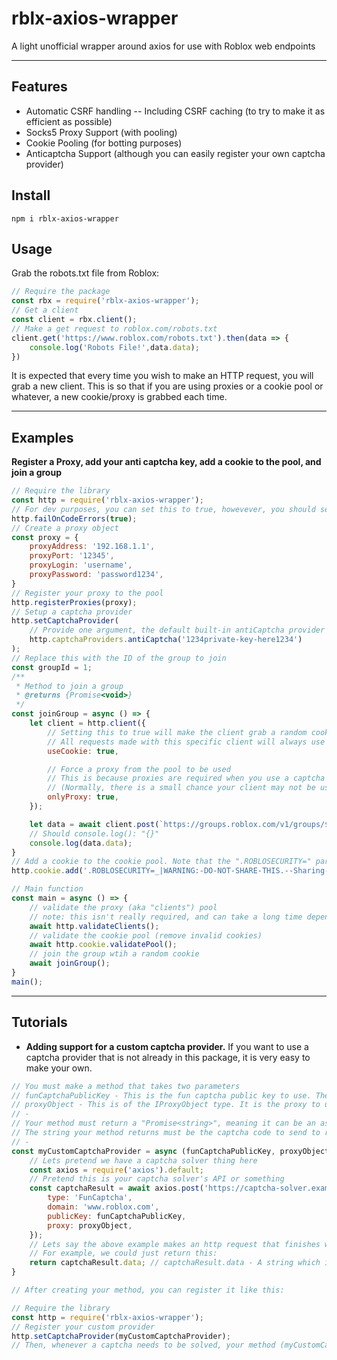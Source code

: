 # rblx-axios-wrapper
A light unofficial wrapper around axios for use with Roblox web endpoints

---

## Features
- Automatic CSRF handling -- Including CSRF caching (to try to make it as efficient as possible)
- Socks5 Proxy Support (with pooling)
- Cookie Pooling (for botting purposes)
- Anticaptcha Support (although you can easily register your own captcha provider)

## Install
`npm i rblx-axios-wrapper`

## Usage

Grab the robots.txt file from Roblox:
```js
// Require the package
const rbx = require('rblx-axios-wrapper');
// Get a client
const client = rbx.client();
// Make a get request to roblox.com/robots.txt
client.get('https://www.roblox.com/robots.txt').then(data => {
    console.log('Robots File!',data.data);
})
```

It is expected that every time you wish to make an HTTP request, you will grab a new client. This is so that if you are using proxies or a cookie pool or whatever, a new cookie/proxy is grabbed each time.

---

## Examples

**Register a Proxy, add your anti captcha key, add a cookie to the pool, and join a group**
```js
// Require the library
const http = require('rblx-axios-wrapper');
// For dev purposes, you can set this to true, howevever, you should set this to "false" in a production env.
http.failOnCodeErrors(true);
// Create a proxy object
const proxy = {
    proxyAddress: '192.168.1.1',
    proxyPort: '12345',
    proxyLogin: 'username',
    proxyPassword: 'password1234',
}
// Register your proxy to the pool
http.registerProxies(proxy);
// Setup a captcha provider
http.setCaptchaProvider(
    // Provide one argument, the default built-in antiCaptcha provider
    http.captchaProviders.antiCaptcha('1234private-key-here1234')
);
// Replace this with the ID of the group to join
const groupId = 1;
/**
 * Method to join a group
 * @returns {Promise<void>}
 */
const joinGroup = async () => {
    let client = http.client({
        // Setting this to true will make the client grab a random cookie from the pool before requests are issued.
        // All requests made with this specific client will always use the same cookie and same proxy (if applicable)
        useCookie: true,

        // Force a proxy from the pool to be used
        // This is because proxies are required when you use a captcha solver.
        // (Normally, there is a small chance your client may not be using a proxy due to how the pooling works. If you force a proxy to be used with the "onlyProxy: true" option, it is guaranteed your request will use a proxy)
        onlyProxy: true,
    });

    let data = await client.post(`https://groups.roblox.com/v1/groups/${groupId}/users`, {});
    // Should console.log(): "{}"
    console.log(data.data);
}
// Add a cookie to the cookie pool. Note that the ".ROBLOSECURITY=" part is not required
http.cookie.add('.ROBLOSECURITY=_|WARNING:-DO-NOT-SHARE-THIS.--Sharing-this-will-allow-someone-to-log-in-as-you-and-to-steal-your-ROBUX-and-items.|_1234 ... etc ...');

// Main function
const main = async () => {
    // validate the proxy (aka "clients") pool
    // note: this isn't really required, and can take a long time depending on the speed of the proxies, but it is very helpful in preventing bugs from popping up early on
    await http.validateClients();
    // validate the cookie pool (remove invalid cookies)
    await http.cookie.validatePool();
    // join the group wtih a random cookie
    await joinGroup();
}
main();
```

---

## Tutorials

- **Adding support for a custom captcha provider.**
If you want to use a captcha provider that is not already in this package, it is very easy to make your own.
```js
// You must make a method that takes two parameters
// funCaptchaPublicKey - This is the fun captcha public key to use. The domain will usually be "www.roblox.com"
// proxyObject - This is of the IProxyObject type. It is the proxy to use for the captcha solver program. A proxy is usually required for funcaptcha solvers
// -
// Your method must return a "Promise<string>", meaning it can be an async function (like the example below) that returns a string.
// The string your method returns must be the captcha code to send to roblox
// -
const myCustomCaptchaProvider = async (funCaptchaPublicKey, proxyObject) => {
    // Lets pretend we have a captcha solver thing here
    const axios = require('axios').default;
    // Pretend this is your captcha solver's API or something
    const captchaResult = await axios.post('https://captcha-solver.example.com/solve-captcha', {
        type: 'FunCaptcha',
        domain: 'www.roblox.com',
        publicKey: funCaptchaPublicKey,
        proxy: proxyObject,
    });
    // Lets say the above example makes an http request that finishes when the captcha code is ready. When it's done, it'll return a string that is your captcha key.
    // For example, we could just return this:
    return captchaResult.data; // captchaResult.data - A string which is your completed captcha to submit to roblox
}

// After creating your method, you can register it like this:

// Require the library
const http = require('rblx-axios-wrapper');
// Register your custom provider
http.setCaptchaProvider(myCustomCaptchaProvider);
// Then, whenever a captcha needs to be solved, your method (myCustomCaptchaProvider) will be called and awaited!
```